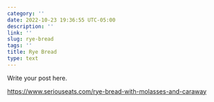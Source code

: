 ```yaml
---
category: ''
date: 2022-10-23 19:36:55 UTC-05:00
description: ''
link: ''
slug: rye-bread
tags: ''
title: Rye Bread
type: text
---
```

Write your post here.


https://www.seriouseats.com/rye-bread-with-molasses-and-caraway